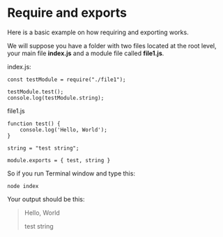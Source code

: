 # Require and exports

Here is a basic example on how requiring and exporting works.

We will suppose you have a folder with two files located at the root level, your main file **index.js** and a module file called **file1.js**.

index.js:

    const testModule = require("./file1");

    testModule.test();
    console.log(testModule.string);

file1.js

    function test() {
        console.log('Hello, World');
    }

    string = "test string";

    module.exports = { test, string }

So if you run Terminal window and type this:

    node index

Your output should be this:

> Hello, World
>
> test string